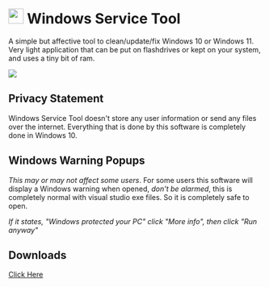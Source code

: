 # <img src="https://i.postimg.cc/ZZD2vZ95/WSTHigh-Res.png" width="30" height="30"> Windows Service Tool
A simple but affective tool to clean/update/fix Windows 10 or Windows 11. Very light application that can be put on flashdrives or kept on your system, and uses a tiny bit of ram.

<img src="https://i.postimg.cc/SxxsBNwB/windowsservicedoctor.jpg">

Privacy Statement
---------
Windows Service Tool doesn't store any user information or send any files over the internet. Everything that is done by this software is completely done in Windows 10.

Windows Warning Popups
---------
*This may or may not affect some users*. For some users this software will display a Windows warning when opened, *don't be alarmed*, this is completely normal with visual studio exe files. So it is completely safe to open.

*If it states, "Windows protected your PC" click "More info", then click "Run anyway"*

Downloads
---------
[Click Here](https://github.com/JoBagOfDonuts/JoTechComputerHelper/releases/)
